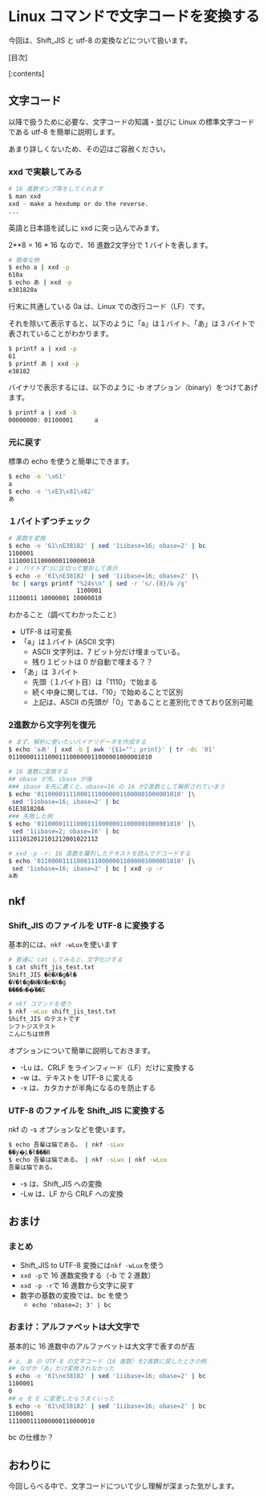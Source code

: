 # Linux コマンドで文字コードを変換する

今回は、Shift_JIS と utf-8 の変換などについて扱います。

[目次]

[:contents]


## 文字コード
以降で扱うために必要な、文字コードの知識・並びに Linux の標準文字コードである utf-8 を簡単に説明します。

あまり詳しくないため、その辺はご容赦ください。

### xxd で実験してみる
```sh
# 16 進数ダンプ等をしてくれます
$ man xxd
xxd - make a hexdump or do the reverse.
...
```

英語と日本語を試しに xxd に突っ込んでみます。

2**8 = 16 * 16 なので、16 進数2文字分で 1 バイトを表します。

```sh
# 簡単な例
$ echo a | xxd -p
610a
$ echo あ | xxd -p
e381820a
```

行末に共通している 0a は、Linux での改行コード（LF）です。

それを除いて表示すると、以下のように「a」は１バイト、「あ」は 3 バイトで表されていることがわかります。

```sh
$ printf a | xxd -p
61
$ printf あ | xxd -p
e38182
```

バイナリで表示するには、以下のように -b オプション（binary）をつけてあげます。

```sh
$ printf a | xxd -b
00000000: 01100001      a
```

### 元に戻す
標準の echo を使うと簡単にできます。

```sh
$ echo -e '\x61'
a
$ echo -e '\xE3\x81\x82'
あ
```

### １バイトずつチェック
```sh
# 基数を変換
$ echo -e '61\nE38182' | sed '1iibase=16; obase=2' | bc
1100001
111000111000000110000010
# 1 バイトずつに区切って整形して表示
$ echo -e '61\nE38182' | sed '1iibase=16; obase=2' |\
 bc | xargs printf "%24s\n" | sed -r 's/.{8}/& /g'
                   1100001 
11100011 10000001 10000010 
```

わかること（調べてわかったこと）

- UTF-8 は可変長
- 「a」は１バイト (ASCII 文字)
  - ASCII 文字列は、7 ビット分だけ埋まっている。
  - 残り１ビットは 0 が自動で埋まる？？
- 「あ」は ３バイト
  - 先頭（１バイト目）は「1110」で始まる
  - 続く中身に関しては、「10」で始めることで区別
  - 上記は、ASCII の先頭が「0」であることと差別化できており区別可能

### 2進数から文字列を復元
```sh
# まず、解析に使いたいバイナリデータを作成する
$ echo 'aあ' | xxd -b | awk '{$1=""; print}' | tr -dc '01'
0110000111100011100000011000001000001010

# 16 進数に変換する
## obase が先、ibase が後
### ibase を先に書くと、obase=16 の 16 が2進数として解釈されていまう
$ echo '0110000111100011100000011000001000001010' |\
 sed '1iobase=16; ibase=2' | bc
61E381820A
### 失敗した例
$ echo '0110000111100011100000011000001000001010' |\
 sed '1iibase=2; obase=16' | bc
1111012012101212001022112

# xxd -p -r: 16 真数を羅列したテキストを読んでデコードする
$ echo '0110000111100011100000011000001000001010' |\
 sed '1iobase=16; ibase=2' | bc | xxd -p -r
aあ
```


## nkf

### Shift_JIS のファイルを UTF-8 に変換する
基本的には、`nkf -wLux`を使います

```sh
# 普通に cat してみると、文字化けする
$ cat shift_jis_test.txt 
Shift_JIS �̃e�X�g�ł�
�V�t�g�W�X�e�X�g
����ɂ��͐��E

# nkf コマンドを使う
$ nkf -wLux shift_jis_test.txt 
Shift_JIS のテストです
シフトジステスト
こんにちは世界
```

オプションについて簡単に説明しておきます。

- -Lu は、CRLF をラインフィード（LF）だけに変換する
- -w は、テキストを UTF-8 に変える
- -x は、カタカナが半角になるのを防止する


### UTF-8 のファイルを Shift_JIS に変換する
nkf の -s オプションなどを使います。

```sh
$ echo 吾輩は猫である。 | nkf -sLwx
��y�͔L�ł���B
$ echo 吾輩は猫である。 | nkf -sLwx | nkf -wLux
吾輩は猫である。
```

- -s は、Shift_JIS への変換
- -Lw は、LF から CRLF への変換


## おまけ

### まとめ
- Shift_JIS to UTF-8 変換には`nkf -wLux`を使う
- `xxd -p`で 16 進数変換する（-b で 2 進数）
- `xxd -p -r`で 16 進数から文字に戻す
- 数字の基数の変換では、bc を使う
  - `echo 'obase=2; 3' | bc`

### おまけ：アルファベットは大文字で

基本的に 16 進数中のアルファベットは大文字で表すのが吉

```sh
# a, あ の UTF-8 の文字コード（16 進数）を2進数に戻したときの例
## なぜか「あ」だけ変換されなかった
$ echo -e '61\ne38182' | sed '1iibase=16; obase=2' | bc
1100001
0
## e を E に変更したらうまくいった
$ echo -e '61\nE38182' | sed '1iibase=16; obase=2' | bc
1100001
111000111000000110000010
```

bc の仕様か？

## おわりに
今回しらべる中で、文字コードについて少し理解が深まった気がします。
